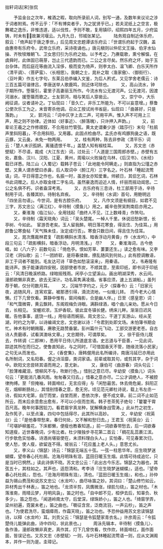 拙轩词话[宋]张侃


　　予监金台之次年，榷酒之暇，取向所录前人词，别写一通，及数年来议论之涉于词者附焉。传不云乎：「不有博奕者乎，为之犹贤乎已。」若夫泥纸上之空言，极舞裙之逸乐，非惟违道，适以伐性，予则不敢，复用镇印，绍熙四年五月，少府监铸，时未有，故兼河堰云。九月九日，邗城张某记。
　　陆务观自制近体乐府，叙云：「倚声起于唐之季世。」后见周文忠题谭该乐府云：「世谓乐府起于汉魏，盖由惠帝有乐府令，武帝立乐府，采诗夜诵也。」唐元稹则以仲尼文王操、伯牙水仙操、齐牧犊雉朝飞、卫女思归引为乐府之始。以予考之，乃赓载歌，熏兮解愠，在虞舜时，此体固已萌芽，岂止三代遗韵而已。二公之言尽矣。然乐府之坏，始于玉台杂体。而后庭花等曲流入淫侈，极而变为倚声，则李太白、温飞卿、白乐天所作〈清平调〉、〈菩萨蛮〉、〈长相思〉。我朝之士，晁补之取〈渔家傲〉、〈御街行〉、〈豆叶黄〉作五七字句，东莱吕伯恭编入文鉴，为后人矜式。又见学舍老儒云：诗三百五篇可谐律吕，李唐送举人歌鹿鸣，则近体可除也。
　　又，高山流水，钟子期所作。箜篌引，霍里子高妻丽玉所作。今流水有公无渡河声。公无渡河，因渡河溺水，援箜篌而歌之。士友郭沔，相与笑后人穿凿云。
　　又，崇宁中，大乐阙征调，议者请补之。丁仙现曰：「音久亡，非乐工所能为，不可以妄意增。」蔡鲁公使次乐工为之，末音寄杀他调。召众工按试尚书省庭，仙现曰：「曲甚好，只是落韵。」
　　又，郭沔云：「词中仄字上去二声，可用平声。惟入声不可用上三声，用之则不协律。近体如〈好事近〉、〈醉落魄〉，只许押入声韵。」
　　又，前辈论王羲之之作修禊叙，不合用丝竹管弦。黄太史谓秦少游〈踏莎行〉末句「杜鹃声里斜阳暮」，不合用斜阳，又用暮。此固点检曲尽。孟氏亦有鸡豚狗彘之语，既云豚，又云彘，未免一物两用。
　　又，桂有两种，陈去非参政〈清平乐〉词云：「楚人未识孤妍。离骚遗恨千年。」盖楚人知有椒桂耳。
　　又，苏文忠〈赤壁赋〉不尽语，裁成〈大江东去〉词，过处云：「人道是三国周郎赤壁。」赤壁有五处，嘉鱼、汉川、汉阳、江夏、黄州，周瑜以火败操在乌林，《后汉书》、《水经》载已详悉。陆三山〈入蜀记〉载韩子苍云：「此地能令阿瞒走。」则直指为公瑾之赤壁。又黄人谓赤壁曰赤鼻，后人取词中〈酹江月〉三字名之。叶石林「睡起流莺语」词，平日得意之作也，名振一时，虽游女亦知爱重。帅颍日，其侣乞词，石林书此词赠之。后人亦取金缕二字名词。虽然豪逸而迫近人情，纤丽而摇动闺思。二公之名俱不朽，识者盍深考焉。
　　又，古乐府有三息诗，杜工部用于诗，辛待制用于词，各臻其妙。待制名弃疾。
　　又，辛待制〈水调〉首句，用鲍明远「四坐且勿语」。今世词，是有古腔乐府。
　　又，凡作文须是有纲目，如君不见三字，苏文忠公〈满江红〉，辛待制〈摸鱼儿〉用之。臧辛伯贺吴荆南启亦用之。
　　又，秦淮海〈临江仙〉，全用钱起「曲终人不见，江上数峰青」作煞句。
　　又，辛待制〈霜天晓角〉词云：「吴头楚尾。一棹人千里。休说旧愁新恨，长亭树、今如此。　宦游吾老矣。玉人留我醉。明日落花寒食，得且住、为佳耳。」用颜鲁公寒食帖「天气殊未佳，汝定成行否」。寒食只数日间，得且住为佳耳。
　　又，晁次膺裁林君复「疏影横斜水清浅、暗香浮动月黄昏」作〈水龙吟〉，中段三句云：「疏影横斜，暗香浮动，月明清浅。」
 尽?　　又，秦淮海词，古今绝唱，如〈八六子〉前数句云：「倚危亭。恨如芳草、萋萋还生。」读之愈有味。又李汉老〈洞仙歌〉云：「一团娇软，是将春揉做，撩乱随风到何处。」此有腔调散语，非工于词者不能到。毛友达可诗「草色如愁滚滚来」，用秦语。
　　又，韦寿隆有能诗声。族子能谦调四安税，因部使者市炭，不顺其意，至索印纸，即书词于印纸云：「风清日晚溪桥路。绿暗摇残雨。闲亭小立望溪山。画出明湖深秀，水云间。　漫郎疏懒非真吏。欲去无深计。功名英隽满凌烟。省事应须，速上五湖船。」虽列荐于朝，仅分司数月耳。
　　又，沉端节字约之，元夕〈探春令〉云：「旧家元夜，追随风月，连宵欢宴。被那懑引得，滴流流地，一似蛾儿转。　而今老大心情懒。灯下几曾忺看。算静中惟有，窗间梅影，合是幽人伴。」日至〈感皇恩〉词：「和气霭微霄，黄云飘转。东阁观梅负诗眼。满斟绿酒，唱个曲儿亲劝。愿从今日去，长相见。　宝幄欢浓，玉炉香软。彼此宜冬镇长健。绣床儿畔。渐渐日迟风暖。告他事事，底饶一线。」用俗语而婉丽。周文忠公，干道丁亥游山，经从芜湖，时约之为宰，以诗编谒文忠，文忠谢以诗：「令君到处即文场。未怕簿书期会忙。神术有时朝赐履，赓歌无路赞垂裳。彭州篇什元飞动，工部交游更老苍。自古诗人贵磨琢，试看淇澳咏文章。」文忠期待，可谓厚矣。
　　又，徐干臣侍儿既去，作转调〈二郎神〉，悉用平日侍儿所道底言语。史志道与干臣善，一见此词，踪迹其所在而归之。使鲁直知此，与之同时，「可惜国香天不管，随缘流落小民家」之句无从而发也。
　　又，《香奁集》，唐韩偓用此名所编诗，南唐冯延巳亦用此名所制词，又名阳春。偓之诗淫靡，类词家语。前辈或取其句，或剪其字，杂于词中。欧阳文忠尝转其语而用之，意尤新。
　　又，康伯可〈曲游春〉词头句云：「脸薄难藏泪，恨柳风不与，吹断行色。」惜别之意已尽。辛幼安〈摸鱼儿〉词头句云：「更能消几番风雨。匆匆春又归去。」惜春之意亦尽。二公才调绝人，不被腔律拘缚。至「但掩袖，转面啼红，无言应得」与「闲愁最苦。休去倚危阑，斜阳正在，烟柳断肠处」，其惜别惜春之意，愈无穷。顷见范元卿杜诗说，载上韦左丞一诗，假如大宅第，自厅而堂，自堂而房，悉依次序，便不成文章。前二词不止如范所云，而末后余意愈出愈有，不可以小伎而忽焉。韩子苍茶筅子绝句：「籊籊干霄百尺高。晚年何事困铅刀。看君眉宇真龙种，犹解横身战雪涛。」此从竹之初生，及作筅子，以至点瀹，四句中包括得尽，此其所以高妙。
　　又，辛幼安〈祝英台〉云：「是他春带愁来，春归何处，又不解和愁归去。」王君玉〈祝英台〉云：「可堪妒柳羞花，下床都懒，便瘦也教春知道。」前一词欲春带愁去，后一词欲春知道瘦，近世春晚词，少有比者。杜少陵独步寻花第二首云：「稠花乱蕊裹江滨。行步欹危实怕春。诗酒尚堪驱使在，未须料理白头人。」实怕春，可见春累次归，使人愁，使人瘦，欲留连不得。坡翁云：「花应羞上老人头。」意思尤长。
　　又，李义山〈锦瑟〉诗云：「锦瑟无端五十弦。一弦一柱思华年。庄生晓梦迷蝴蝶，望帝春心托杜鹃。沧海月明珠有泪，蓝田日暖玉生烟。此情可待成追忆，只是当时已惘然。」读此诗俱不晓。苏文忠公云：「此出古今乐志。锦瑟之为器也，其弦五十，其柱如之。其声也，适怨清和。考李诗『庄生晓梦迷蝴蝶』，适也。『望帝春心托杜鹃』，怨也。『沧海月明珠有泪』，清也。『蓝田日暖玉生烟』，和也。」孙仲益为锡山费茂和说苏文忠公〈水龙吟〉，曲尽咏笛之妙。其词曰：「楚山修竹如云，异材秀出千林表」，笛之地也。「龙须半剪，凤膺微涨，绿肌匀绕」，笛之材也。「木落淮南，雨晴云梦，月明风袅」，笛之时也。「自中郎不见，桓伊去后，知辜负、秋多少」，笛之怨也。「闻道岭南太守，后堂深，绿珠娇小」，笛之人也。「绮窗学弄，梁州初遍，霓裳未老」，笛之曲也。「嚼征含宫，泛商流羽，一声云杪」，笛之声也。「为使君洗尽，蛮烟瘴雨，作霜天晓」，笛之功也。予恐仲益用苏文忠读锦瑟诗，以释〈水龙吟〉耳。刘贡父云：「锦瑟是令狐楚家青衣名。」许彦周云：「令狐楚侍儿能弹此曲，诗中四句，状此景也。」
　　周泳先辑本，辛待制〈摸鱼儿〉，鱼作渔，漫郎政懒非真吏，真作其，灯下几曾忺看，忺作炊，转面啼红，面作面面，皆误记也。又苏文忠〈赤壁赋〉一则，与叶石林睡起流莺语一则，应从文渊阁本，并作一则为是。圭璋记。


